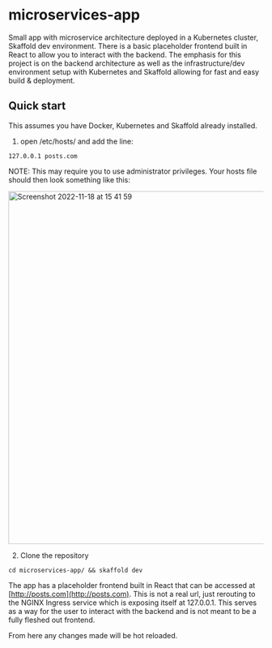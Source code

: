 # microservices-app
Small app with microservice architecture deployed in a Kubernetes cluster, Skaffold dev environment. There is a basic placeholder frontend built in React to allow you to interact with the backend.
The emphasis for this project is on the backend architecture as well as the infrastructure/dev environment setup with Kubernetes and Skaffold allowing for fast and easy build & deployment.

## Quick start
This assumes you have Docker, Kubernetes and Skaffold already installed.

1. open /etc/hosts/ and add the line:
```
127.0.0.1 posts.com
```
NOTE: This may require you to use administrator privileges. Your hosts file should then look something like this:

<img width="696" alt="Screenshot 2022-11-18 at 15 41 59" src="https://user-images.githubusercontent.com/95441674/202743838-32ce6288-b24f-4fe9-b1ab-c66101317089.png">

2. Clone the repository
```
cd microservices-app/ && skaffold dev
```

The app has a placeholder frontend built in React that can be accessed at [http://posts.com](http://posts.com). This is not a real url, just rerouting to the NGINX Ingress service which is exposing itself at 127.0.0.1. This serves as a way for the user to interact with the backend and is not meant to be a fully fleshed out frontend.

From here any changes made will be hot reloaded.
